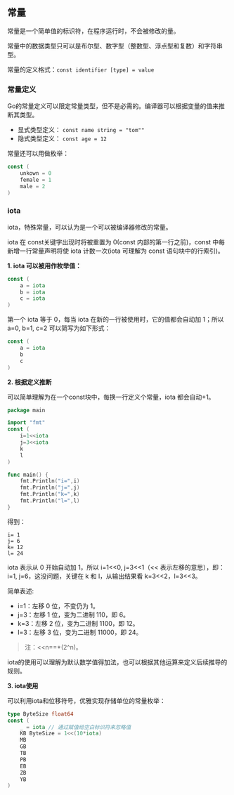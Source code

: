 ## 常量

常量是一个简单值的标识符，在程序运行时，不会被修改的量。

常量中的数据类型只可以是布尔型、数字型（整数型、浮点型和复数）和字符串型。

常量的定义格式：`const identifier [type] = value`

### 常量定义

Go的常量定义可以限定常量类型，但不是必需的。编译器可以根据变量的值来推断其类型。

- 显式类型定义： `const name string = "tom""`
- 隐式类型定义： `const age = 12`

常量还可以用做枚举：
```go
const (
    unkown = 0
    female = 1
    male = 2
)
```

### iota

iota，特殊常量，可以认为是一个可以被编译器修改的常量。

iota 在 const关键字出现时将被重置为 0(const 内部的第一行之前)，const 中每新增一行常量声明将使 iota 计数一次(iota 可理解为 const 语句块中的行索引)。

**1. iota 可以被用作枚举值：**
```go
const (
    a = iota
    b = iota
    c = iota
)
```
第一个 iota 等于 0，每当 iota 在新的一行被使用时，它的值都会自动加 1；所以 a=0, b=1, c=2 可以简写为如下形式：
```go
const (
    a = iota
    b
    c
)
```

**2. 根据定义推断**

可以简单理解为在一个const块中，每换一行定义个常量，iota 都会自动+1。
```go
package main

import "fmt"
const (
    i=1<<iota
    j=3<<iota
    k
    l
)

func main() {
    fmt.Println("i=",i)
    fmt.Println("j=",j)
    fmt.Println("k=",k)
    fmt.Println("l=",l)
}
```

得到：
```
i= 1
j= 6
k= 12
l= 24
```
iota 表示从 0 开始自动加 1，所以 i=1<<0, j=3<<1（<< 表示左移的意思），即：i=1, j=6，这没问题，关键在 k 和 l，从输出结果看 k=3<<2，l=3<<3。

简单表述:

* i=1：左移 0 位，不变仍为 1。
* j=3：左移 1 位，变为二进制 110，即 6。
* k=3：左移 2 位，变为二进制 1100，即 12。
* l=3：左移 3 位，变为二进制 11000，即 24。

> 注：<<n==*(2^n)。

iota的使用可以理解为默认数学值得加法，也可以根据其他运算来定义后续推导的规则。

**3. iota使用**

可以利用iota和位移符号，优雅实现存储单位的常量枚举：
```go
type ByteSize float64
const (
    _ = iota // 通过赋值给空白标识符来忽略值
    KB ByteSize = 1<<(10*iota)
    MB
    GB
    TB
    PB
    EB
    ZB
    YB
)
```
